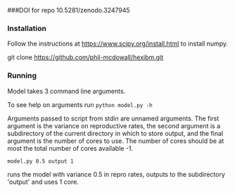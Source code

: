 ###DOI for repo
10.5281/zenodo.3247945

### Installation
Follow the instructions at https://www.scipy.org/install.html to install numpy.

git clone https://github.com/phil-mcdowall/hexibm.git

### Running
Model takes 3 command line arguments.

To see help on arguments run `python model.py -h`

 Arguments passed to script from stdin are unnamed arguments.
 The first argument is the variance on reproductive rates, the second argument is a subdirectory of the current directory in which
 to store output, and the final argument is the number of cores to use. The number of cores should be at most the total number of cores available -1.

`model.py 0.5 output 1`
 
 runs the model with variance 0.5 in repro rates, outputs to the subdirectory 'output' and uses 1 core.
